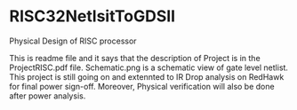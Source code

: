 # RISC32NetlsitToGDSII
Physical Design of RISC processor

This is readme file and it says that the description of Project is in the ProjectRISC.pdf file.
Schematic.png is a schematic view of gate level netlist.
This project is still going on and extennted to IR Drop analysis on RedHawk for final power sign-off.
Moreover, Physical verification will also be done after power analysis.
